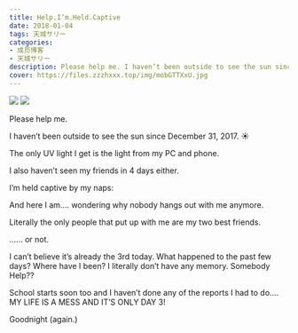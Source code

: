 ```yaml
---
title: Help.I’m.Held.Captive
date: 2018-01-04
tags: 天城サリー
categories: 
- 成员博客
- 天城サリー
description: Please help me. I haven’t been outside to see the sun since December 31, 2017. ☀️The only UV light I get is the light from my PC and phone. I also haven’t seen my friends in 4 days either. I’m held...
cover: https://files.zzzhxxx.top/img/mobGTTXxU.jpg 
---
```

![](https://files.zzzhxxx.top/img/mobGTTXxU.jpg)
![](https://files.zzzhxxx.top/img/mobk5Rs5p.jpg)

Please help me. 


I haven’t been outside to see the sun since December 31, 2017. ☀️


The only UV light I get is the light from my PC and phone. 


I also haven’t seen my friends in 4 days either. 


I’m held captive by my naps:



And here I am.... wondering why nobody hangs out with me anymore. 


Literally the only people that put up with me are my two best friends. 


...... or not. 



I can’t believe it’s already the 3rd today. What happened to the past few days? Where have I been? I literally don’t have any memory. Somebody Help??


School starts soon too and I haven’t done any of the reports I had to do.... MY LIFE IS A MESS AND IT’S ONLY DAY 3!


Goodnight (again.) 






